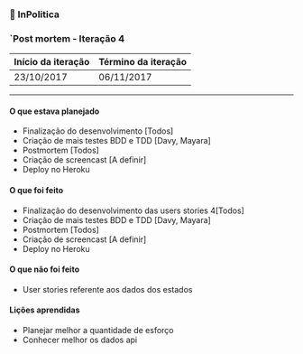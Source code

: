 ### 💸 InPolitica 
### `Post mortem - Iteração 4

Início da iteração | Término da iteração
-------------------|--------------------
23/10/2017 | 06/11/2017

***

#### O que estava planejado
- Finalização do desenvolvimento [Todos]
- Criação de mais testes BDD e TDD [Davy, Mayara]
- Postmortem [Todos]
- Criação de screencast [A definir]
- Deploy no Heroku

#### O que foi feito
- Finalização do desenvolvimento das users stories 4[Todos]
- Criação de mais testes BDD e TDD [Davy, Mayara]
- Postmortem [Todos]
- Criação de screencast [A definir]
- Deploy no Heroku

#### O que não foi feito
- User stories referente aos dados dos estados


#### Lições aprendidas
- Planejar melhor a quantidade de esforço 
- Conhecer melhor os dados api
